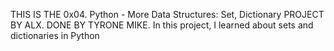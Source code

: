 THIS IS THE 0x04. Python - More Data Structures: Set, Dictionary PROJECT BY ALX.
DONE BY TYRONE MIKE.
In this project, I learned about sets and dictionaries in Python
